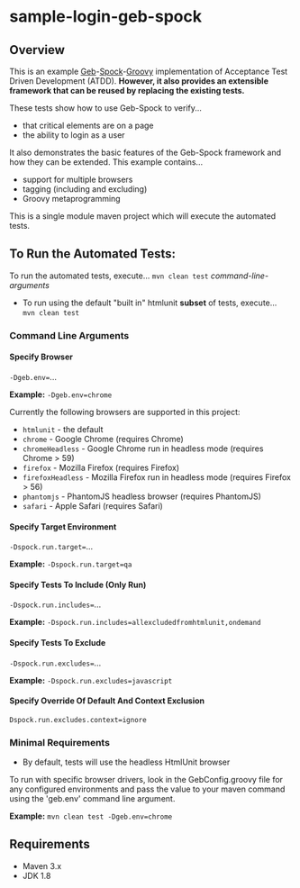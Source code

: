 # sample-login-geb-spock

## Overview
This is an example 
[Geb](http://www.gebish.org)-[Spock](http://spockframework.org)-[Groovy](http://groovy-lang.org)
implementation of Acceptance Test Driven Development (ATDD).
**However, it also provides an extensible framework that can be reused
by replacing the existing tests.**
  
These tests show how to use Geb-Spock to verify...
* that critical elements are on a page
* the ability to login as a user
  
It also demonstrates the basic features
of the Geb-Spock framework and how they can be extended.
This example contains...
* support for multiple browsers
* tagging (including and excluding)
* Groovy metaprogramming

This is a single module maven project which will execute the automated tests.

## To Run the Automated Tests:
To run the automated tests, execute...
`mvn clean test` *command-line-arguments*

* To run using the default "built in" htmlunit **subset** of tests, execute...  
`mvn clean test`


### Command Line Arguments
#### Specify Browser
`-Dgeb.env=`...

**Example:**
`-Dgeb.env=chrome`

Currently the following browsers are supported in this project:
* `htmlunit` - the default
* `chrome` - Google Chrome (requires Chrome)
* `chromeHeadless` - Google Chrome run in headless mode (requires Chrome > 59)
* `firefox` - Mozilla Firefox (requires Firefox)
* `firefoxHeadless` - Mozilla Firefox run in headless mode (requires Firefox > 56)
* `phantomjs` - PhantomJS headless browser (requires PhantomJS)
* `safari` - Apple Safari (requires Safari)


#### Specify Target Environment
`-Dspock.run.target=`...

**Example:**
`-Dspock.run.target=qa`

#### Specify Tests To Include (Only Run)
`-Dspock.run.includes=`...

**Example:**
`-Dspock.run.includes=allexcludedfromhtmlunit,ondemand`

#### Specify Tests To Exclude
`-Dspock.run.excludes=`...

**Example:**
`-Dspock.run.excludes=javascript`

#### Specify Override Of Default And Context Exclusion
`Dspock.run.excludes.context=ignore`


### Minimal Requirements
* By default, tests will use the headless HtmlUnit browser

To run with specific browser drivers, look in the GebConfig.groovy file for any
configured environments and pass the value to your maven command using the
 'geb.env' command line argument.


**Example:**
`mvn clean test -Dgeb.env=chrome`


## Requirements
* Maven 3.x
* JDK 1.8
